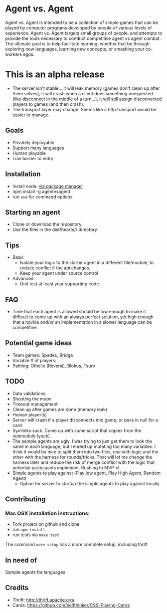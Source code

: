 # Agent vs. Agent

Agent vs. Agent is intended to be a collection of simple games that can be played by computer programs developed by people of various levels of experience. Agent vs. Agent targets small groups of people, and attempts to provide the tools necessary to conduct competitive agent vs agent combat. The ultimate goal is to help facilitate learning, whether that be through exploring new languages, learning new concepts, or smashing your co-workers egos.

# This is an alpha release

* The server isn't stable... it will leak memory (games don't clean up after them selves), it will crash when a client does something unexpected (like disconnect in the middle of a turn...), it will still assign disconnected players to games (and then crash).
* The transport layer may change. Seems like a http transport would be easier to manage.

## Goals

* Privately deployable
* Support many languages
* Human playable
* Low barrier to entry

## Installation

* Install node: [via package manager](https://github.com/joyent/node/wiki/Installing-Node.js-via-package-manager)
* npm install -g agentvsagent
* run `ava` for command options

## Starting an agent

* Clone or download the repository.
* Use the files in the dist/hearts/<language>/ directory

## Tips

* Basic
  * Isolate your logic to the starter agent in a different file/module, to reduce conflict if the api changes.
  * Keep your agent under source control
* Advanced
  * Unit test at least your supporting code

## FAQ

* Time that each agent is allowed should be low enough to make it difficult to come up with an always perfect solution, yet high enough that a novice and/or an implementation in a slower language can be competitive.

## Potential game ideas

* Team games: Spades, Bridge
* Variable # of players: 
* Pathing: Othello (Reversi), Blokus, Tsuro


## TODO

* Data validations
* Shooting the moon
* Timeout management
* Clean up after games are done (memory leak)
* Human player(s)
* Server will crash if a player disconnects mid game, or pass in null for a card
* Symlinks suck. Come up with some script that copies from the submodule (yuck).
* The sample agents are ugly. I was trying to just get them to look the same in each language, but I ended up mutating too many variables. I think it would be nice to split them into two files, one with logic and the other with the harness for rounds/tricks. That will let me change the harness later and reduce the risk of merge conflict with the logic that potential participants implement. Rushing to MVP =\
* Simple agents to play against (Play low agent, Play High Agent, Random Agent)
  * Option for server to startup the simple agents to play against locally

## Contributing

### Mac OSX installation instructions:

* Fork project on github and clone
* run `npm install`
* run tests via `make test`

The command `make setup` has a more complete setup, including thrift

## In need of

Sample agents for languages


## Credits

* Thrift: http://thrift.apache.org/
* Cards: https://github.com/selfthinker/CSS-Playing-Cards
